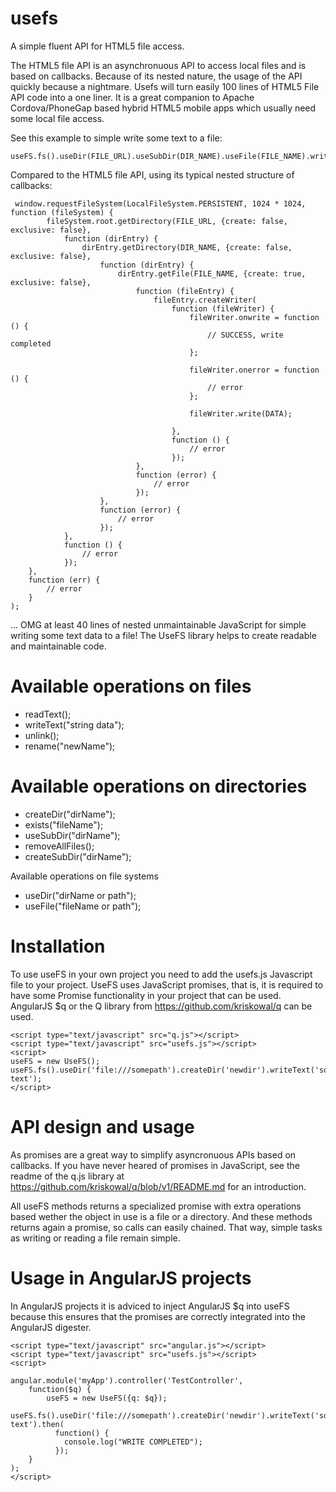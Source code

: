 usefs
=====

A simple fluent API for HTML5 file access.


The HTML5 file API is an asynchronuous API to access local files and is based on callbacks. Because of its nested nature, the usage of the API quickly because a nightmare. Usefs will turn easily 100 lines of HTML5 File API code into a one liner. It is a great companion to Apache Cordova/PhoneGap based hybrid HTML5 mobile apps which usually need some local file access.

See this example to simple write some text  to a file:
```
useFS.fs().useDir(FILE_URL).useSubDir(DIR_NAME).useFile(FILE_NAME).writeText(DATA);
```

Compared to the HTML5 file API, using its typical nested structure of callbacks:
```
 window.requestFileSystem(LocalFileSystem.PERSISTENT, 1024 * 1024, function (fileSystem) {
        fileSystem.root.getDirectory(FILE_URL, {create: false, exclusive: false},
            function (dirEntry) {
                dirEntry.getDirectory(DIR_NAME, {create: false, exclusive: false},
                    function (dirEntry) {
                        dirEntry.getFile(FILE_NAME, {create: true, exclusive: false},
                            function (fileEntry) {
                                fileEntry.createWriter(
                                    function (fileWriter) {
                                        fileWriter.onwrite = function () {
                                            // SUCCESS, write completed
                                        };

                                        fileWriter.onerror = function () {
                                            // error
                                        };

                                        fileWriter.write(DATA);

                                    },
                                    function () {
                                        // error
                                    });
                            },
                            function (error) {
                                // error
                            });
                    },
                    function (error) {
                        // error
                    });
            },
            function () {
                // error
            });
    },
    function (err) {
        // error
    }
);
```

... OMG at least 40 lines of nested unmaintainable JavaScript for simple writing some text data to a file! The UseFS library helps to create readable and maintainable code.

Available operations on files
=========


  - readText();
  - writeText("string data");
  - unlink();
  - rename("newName");



Available operations on directories
=======

  - createDir("dirName");
  - exists("fileName");
  - useSubDir("dirName");
  - removeAllFiles();
  - createSubDir("dirName");
  
Available operations on file systems

  - useDir("dirName or path");
  - useFile("fileName or path");

Installation
==

To use useFS in your own project you need to add the usefs.js Javascript file to your project. UseFS uses JavaScript promises, that is, it is required to have some Promise functionality in your project that can be used. AngularJS $q or the Q library from https://github.com/kriskowal/q can be used.

```
<script type="text/javascript" src="q.js"></script>
<script type="text/javascript" src="usefs.js"></script>
<script>
useFS = new UseFS();
useFS.fs().useDir('file:///somepath').createDir('newdir').writeText('some text');
</script>
```


API design and usage
==

As promises are a great way to simplify asyncronuous APIs based on callbacks. If you have never heared of promises in JavaScript, see the readme of the q.js library at https://github.com/kriskowal/q/blob/v1/README.md for an introduction. 

All useFS methods returns a specialized promise with extra operations based wether the object in use is a file or a directory. And these methods returns again a promise, so calls can easily chained. That way, simple tasks as writing or reading a file remain simple.


Usage in AngularJS projects
==

In AngularJS projects it is adviced to inject AngularJS $q into useFS because this ensures that the promises are correctly integrated into the AngularJS digester.

```
<script type="text/javascript" src="angular.js"></script>
<script type="text/javascript" src="usefs.js"></script>
<script>

angular.module('myApp').controller('TestController', 
    function($q) {
        useFS = new UseFS({q: $q});
        useFS.fs().useDir('file:///somepath').createDir('newdir').writeText('some text').then(
          function() {
            console.log("WRITE COMPLETED");
          });
    }
);
</script>
```









